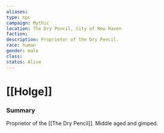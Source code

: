 ```yaml
---
aliases: 
type: npc
campaign: Mythic
location: The Dry Pencil, City of New Haven
faction: 
description: Proprietor of the Dry Pencil.
race: human
gender: male
class: 
status: Alive
---
```

# [[Holge]]

### Summary
Proprietor of the [[The Dry Pencil]]. Middle aged and gimped.


